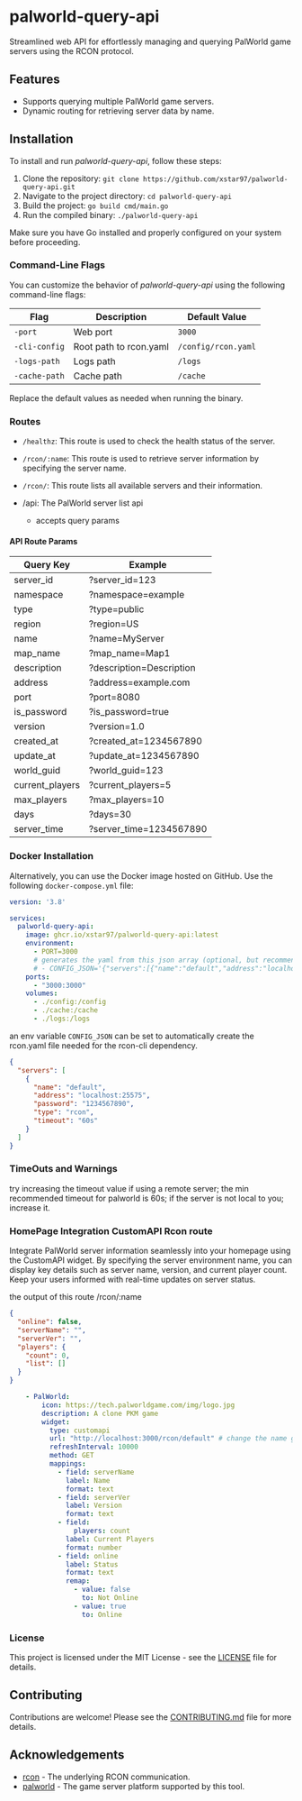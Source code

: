 # palworld-query-api

Streamlined web API for effortlessly managing and querying PalWorld game servers using the RCON protocol.

## Features

- Supports querying multiple PalWorld game servers.
- Dynamic routing for retrieving server data by name.

## Installation

To install and run *palworld-query-api*, follow these steps:

1. Clone the repository: `git clone https://github.com/xstar97/palworld-query-api.git`
2. Navigate to the project directory: `cd palworld-query-api`
3. Build the project: `go build cmd/main.go`
4. Run the compiled binary: `./palworld-query-api`

Make sure you have Go installed and properly configured on your system before proceeding.

### Command-Line Flags

You can customize the behavior of *palworld-query-api* using the following command-line flags:

| Flag               | Description                           | Default Value      |
|--------------------|---------------------------------------|--------------------|
| `-port`            | Web port                              | `3000`             |
| `-cli-config`      | Root path to rcon.yaml                | `/config/rcon.yaml`|
| `-logs-path`       | Logs path                             | `/logs`            |
| `-cache-path`       | Cache path                           | `/cache`           |

Replace the default values as needed when running the binary.

### Routes

- `/healthz`: This route is used to check the health status of the server.

- `/rcon/:name`: This route is used to retrieve server information by specifying the server name.

- `/rcon/`: This route lists all available servers and their information.
- /api: The PalWorld server list api
  - accepts query params

#### API Route Params

| Query Key       | Example                |
|-----------------|------------------------|
| server_id       | ?server_id=123         |
| namespace       | ?namespace=example     |
| type            | ?type=public           |
| region          | ?region=US             |
| name            | ?name=MyServer         |
| map_name        | ?map_name=Map1         |
| description     | ?description=Description |
| address         | ?address=example.com   |
| port            | ?port=8080             |
| is_password     | ?is_password=true      |
| version         | ?version=1.0           |
| created_at      | ?created_at=1234567890 |
| update_at       | ?update_at=1234567890  |
| world_guid      | ?world_guid=123        |
| current_players | ?current_players=5     |
| max_players     | ?max_players=10        |
| days            | ?days=30               |
| server_time     | ?server_time=1234567890|


### Docker Installation

Alternatively, you can use the Docker image hosted on GitHub. Use the following `docker-compose.yml` file:

```yaml
version: '3.8'

services:
  palworld-query-api:
    image: ghcr.io/xstar97/palworld-query-api:latest
    environment:
      - PORT=3000
      # generates the yaml from this json array (optional, but recommended)
      # - CONFIG_JSON='{"servers":[{"name":"default","address":"localhost:25575","password":"1234567890","type":"rcon","timeout":"10s"}]}'
    ports:
      - "3000:3000"
    volumes:
      - ./config:/config
      - ./cache:/cache
      - ./logs:/logs
```

an env variable `CONFIG_JSON` can be set to automatically create the rcon.yaml file needed for the rcon-cli dependency.

```json
{
  "servers": [
    {
      "name": "default",
      "address": "localhost:25575",
      "password": "1234567890",
      "type": "rcon",
      "timeout": "60s"
    }
  ]
}
```

### TimeOuts and Warnings

try increasing the timeout value if using a remote server; the min recommended timeout for palworld is 60s; if the server is not local to you; increase it.

### HomePage Integration CustomAPI Rcon route

Integrate PalWorld server information seamlessly into your homepage using the CustomAPI widget. By specifying the server environment name, you can display key details such as server name, version, and current player count. Keep your users informed with real-time updates on server status.

the output of this route /rcon/:name

```json
{
  "online": false,
  "serverName": "",
  "serverVer": "",
  "players": {
    "count": 0,
    "list": []
  }
}
```

```yaml
    - PalWorld:
        icon: https://tech.palworldgame.com/img/logo.jpg
        description: A clone PKM game
        widget:
          type: customapi
          url: "http://localhost:3000/rcon/default" # change the name given to server env (not palworld server name!)
          refreshInterval: 10000
          method: GET
          mappings:
            - field: serverName
              label: Name
              format: text
            - field: serverVer
              label: Version
              format: text
            - field:
                players: count
              label: Current Players
              format: number
            - field: online
              label: Status
              format: text
              remap:
                - value: false
                  to: Not Online
                - value: true
                  to: Online
```

### License

This project is licensed under the MIT License - see the [LICENSE](./LICENSE) file for details.

## Contributing

Contributions are welcome! Please see the [CONTRIBUTING.md](./CONTRIBUTING.md) file for more details.

## Acknowledgements

- [rcon](https://github.com/gorcon/rcon) - The underlying RCON communication.
- [palworld](https://palworld.gg/) - The game server platform supported by this tool.
